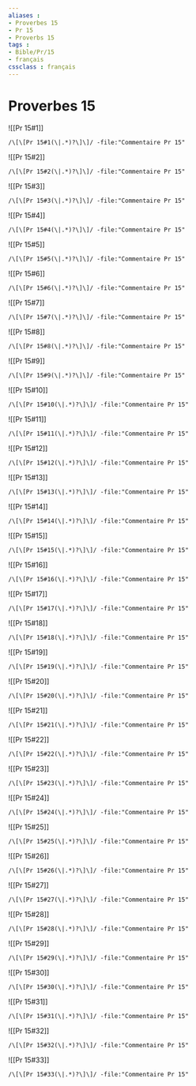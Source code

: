 ```yaml
---
aliases : 
- Proverbes 15
- Pr 15
- Proverbs 15
tags : 
- Bible/Pr/15
- français
cssclass : français
---
```


# Proverbes 15

![[Pr 15#1]]

```query
/\[\[Pr 15#1(\|.*)?\]\]/ -file:"Commentaire Pr 15"
```

![[Pr 15#2]]

```query
/\[\[Pr 15#2(\|.*)?\]\]/ -file:"Commentaire Pr 15"
```

![[Pr 15#3]]

```query
/\[\[Pr 15#3(\|.*)?\]\]/ -file:"Commentaire Pr 15"
```

![[Pr 15#4]]

```query
/\[\[Pr 15#4(\|.*)?\]\]/ -file:"Commentaire Pr 15"
```

![[Pr 15#5]]

```query
/\[\[Pr 15#5(\|.*)?\]\]/ -file:"Commentaire Pr 15"
```

![[Pr 15#6]]

```query
/\[\[Pr 15#6(\|.*)?\]\]/ -file:"Commentaire Pr 15"
```

![[Pr 15#7]]

```query
/\[\[Pr 15#7(\|.*)?\]\]/ -file:"Commentaire Pr 15"
```

![[Pr 15#8]]

```query
/\[\[Pr 15#8(\|.*)?\]\]/ -file:"Commentaire Pr 15"
```

![[Pr 15#9]]

```query
/\[\[Pr 15#9(\|.*)?\]\]/ -file:"Commentaire Pr 15"
```

![[Pr 15#10]]

```query
/\[\[Pr 15#10(\|.*)?\]\]/ -file:"Commentaire Pr 15"
```

![[Pr 15#11]]

```query
/\[\[Pr 15#11(\|.*)?\]\]/ -file:"Commentaire Pr 15"
```

![[Pr 15#12]]

```query
/\[\[Pr 15#12(\|.*)?\]\]/ -file:"Commentaire Pr 15"
```

![[Pr 15#13]]

```query
/\[\[Pr 15#13(\|.*)?\]\]/ -file:"Commentaire Pr 15"
```

![[Pr 15#14]]

```query
/\[\[Pr 15#14(\|.*)?\]\]/ -file:"Commentaire Pr 15"
```

![[Pr 15#15]]

```query
/\[\[Pr 15#15(\|.*)?\]\]/ -file:"Commentaire Pr 15"
```

![[Pr 15#16]]

```query
/\[\[Pr 15#16(\|.*)?\]\]/ -file:"Commentaire Pr 15"
```

![[Pr 15#17]]

```query
/\[\[Pr 15#17(\|.*)?\]\]/ -file:"Commentaire Pr 15"
```

![[Pr 15#18]]

```query
/\[\[Pr 15#18(\|.*)?\]\]/ -file:"Commentaire Pr 15"
```

![[Pr 15#19]]

```query
/\[\[Pr 15#19(\|.*)?\]\]/ -file:"Commentaire Pr 15"
```

![[Pr 15#20]]

```query
/\[\[Pr 15#20(\|.*)?\]\]/ -file:"Commentaire Pr 15"
```

![[Pr 15#21]]

```query
/\[\[Pr 15#21(\|.*)?\]\]/ -file:"Commentaire Pr 15"
```

![[Pr 15#22]]

```query
/\[\[Pr 15#22(\|.*)?\]\]/ -file:"Commentaire Pr 15"
```

![[Pr 15#23]]

```query
/\[\[Pr 15#23(\|.*)?\]\]/ -file:"Commentaire Pr 15"
```

![[Pr 15#24]]

```query
/\[\[Pr 15#24(\|.*)?\]\]/ -file:"Commentaire Pr 15"
```

![[Pr 15#25]]

```query
/\[\[Pr 15#25(\|.*)?\]\]/ -file:"Commentaire Pr 15"
```

![[Pr 15#26]]

```query
/\[\[Pr 15#26(\|.*)?\]\]/ -file:"Commentaire Pr 15"
```

![[Pr 15#27]]

```query
/\[\[Pr 15#27(\|.*)?\]\]/ -file:"Commentaire Pr 15"
```

![[Pr 15#28]]

```query
/\[\[Pr 15#28(\|.*)?\]\]/ -file:"Commentaire Pr 15"
```

![[Pr 15#29]]

```query
/\[\[Pr 15#29(\|.*)?\]\]/ -file:"Commentaire Pr 15"
```

![[Pr 15#30]]

```query
/\[\[Pr 15#30(\|.*)?\]\]/ -file:"Commentaire Pr 15"
```

![[Pr 15#31]]

```query
/\[\[Pr 15#31(\|.*)?\]\]/ -file:"Commentaire Pr 15"
```

![[Pr 15#32]]

```query
/\[\[Pr 15#32(\|.*)?\]\]/ -file:"Commentaire Pr 15"
```

![[Pr 15#33]]

```query
/\[\[Pr 15#33(\|.*)?\]\]/ -file:"Commentaire Pr 15"
```

